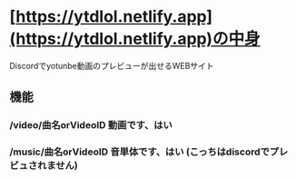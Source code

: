 # [https://ytdlol.netlify.app](https://ytdlol.netlify.app)の中身
Discordでyotunbe動画のプレビューが出せるWEBサイト

## 機能

### /video/曲名orVideoID 動画です、はい

### /music/曲名orVideoID 音単体です、はい (こっちはdiscordでプレビュされません)

